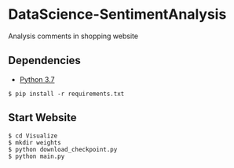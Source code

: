 # DataScience-SentimentAnalysis
Analysis comments in shopping website

## Dependencies 
* [Python 3.7](https://www.python.org/download/releases/3.7/)

```
$ pip install -r requirements.txt
```

## Start Website
```
$ cd Visualize
$ mkdir weights
$ python download_checkpoint.py
$ python main.py
```

